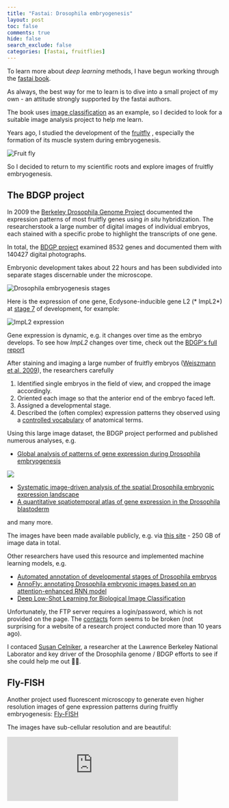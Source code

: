 ```yaml
---
title: "Fastai: Drosophila embryogenesis"
layout: post
toc: false
comments: true
hide: false
search_exclude: false
categories: [fastai, fruitflies]
---
```


To learn more about *deep learning* methods, I have begun working through the
[fastai book](https://github.com/fastai/fastbook). 

As always, the best way for me to learn is to dive into a small project of my own - an attitude strongly supported by the fastai authors.

The book uses [image classification](https://github.com/fastai/fastbook/blob/master/01_intro.ipynb) as an example, so I decided to look for a suitable image analysis project to help me learn.

Years ago, I studied the development of the [fruitfly](https://en.wikipedia.org/wiki/Drosophila_melanogaster) , especially the formation of its muscle system during embryogenesis.

![Fruit fly](https://upload.wikimedia.org/wikipedia/commons/9/95/Drosophila_melanogaster_Proboscis.jpg)

So I decided to return to my scientific roots and explore images of fruitfly embryogenesis.

## The BDGP project

In 2009 the [Berkeley Drosophila Genome Project](https://insitu.fruitfly.org/cgi-bin/ex/insitu.pl) documented the expression patterns of most fruitfly genes using *in situ* hybridization. The researcherstook a large number of digital images of individual embryos, each stained with a specific probe to highlight the transcripts of one gene.

In total, the [BDGP project](https://insitu.fruitfly.org/cgi-bin/ex/insitu.pl) examined 8532 genes and documented them with 140427 digital photographs.

Embryonic development takes about 22 hours and has been subdivided into separate stages discernable under the microscope.

![Drosophila embryogenesis stages](https://embryology.med.unsw.edu.au/embryology/images/thumb/e/ec/Drosophila_table.JPG/550px-Drosophila_table.JPG)

Here is the expression of one gene, Ecdysone-inducible gene L2 (* ImpL2*) at 
[stage 7]() of development, for example:

![ImpL2 expression](https://insitu.fruitfly.org/insitu_image_storage/img_dir_10/insitu10383.jpe)

Gene expression is dynamic, e.g. it changes over time as the embryo develops. To see how *ImpL2* changes over time, check out the [BDGP's full report](https://insitu.fruitfly.org/cgi-bin/ex/report.pl?ftype=3&ftext=SD07266)

After staining and imaging a large number of fruitfly embryos ([Weiszmann et al, 2009](https://pubmed.ncbi.nlm.nih.gov/19360017/)), the researchers carefully

1. Identified single embryos in the field of view, and cropped the image accordingly.
2. Oriented each image so that the anterior end of the embryo faced left.
3. Assigned a developmental stage.
4. Described the (often complex) expression patterns they observed using a [controlled vocabulary](https://insitu.fruitfly.org/cgi-bin/ex/insitu.pl?t=html&p=annotation) of anatomical terms.

Using this large image dataset, the BDGP project performed and published numerous analyses, e.g.

- [Global analysis of patterns of gene expression during Drosophila embryogenesis](https://pubmed.ncbi.nlm.nih.gov/17645804/)

![](https://www.ncbi.nlm.nih.gov/pmc/articles/instance/2323238/bin/gb-2007-8-7-r145-4.jpg)

- [Systematic image-driven analysis of the spatial Drosophila embryonic expression landscape](https://pubmed.ncbi.nlm.nih.gov/20087342/)
- [A quantitative spatiotemporal atlas of gene expression in the Drosophila blastoderm](https://pubmed.ncbi.nlm.nih.gov/18423206/)

and many more.

The images have been made available publicly, e.g. via [this site](https://insitu.fruitfly.org/cgi-bin/ex/insitu.pl?t=html&p=downloads) - 250 GB of image data in total.

Other researchers have used this resource and implemented machine learning models, e.g.

- [Automated annotation of developmental stages of Drosophila embryos](https://www.ncbi.nlm.nih.gov/pmc/articles/PMC3892688/)
- [AnnoFly: annotating Drosophila embryonic images based on an attention-enhanced RNN model](https://academic.oup.com/bioinformatics/article-abstract/35/16/2834/5270662?redirectedFrom=fulltext)
- [Deep Low-Shot Learning for Biological Image Classification](https://www.groundai.com/project/deep-low-shot-learning-for-biological-image-classification-and-visualization-from-limited-training-samples/1)

Unfortunately, the FTP server requires a login/password, which is not provided on the page. The [contacts](https://insitu.fruitfly.org/cgi-bin/ex/insitu.pl?t=html&p=contact_us) form seems to be broken (not surprising for a website of a research project conducted more than 10 years ago).

I contaced [Susan Celniker](https://www.genetics.org/content/204/3/845), a researcher at the Lawrence Berkeley National Laborator and key driver of the Drosophila genome / BDGP efforts to see if she could help me out 🤞🏻.

## Fly-FISH

Another project used fluorescent microscopy to generate even higher resolution images of gene expression patterns during fruitfly embryogenesis: [Fly-FISH](http://fly-fish.ccbr.utoronto.ca/)

The images have sub-cellular resolution and are beautiful:

<iframe width="400" src="https://www.youtube.com/embed/ox27uj3fgcc" frameborder="0" allow="accelerometer; autoplay; clipboard-write; encrypted-media; gyroscope; picture-in-picture" allowfullscreen></iframe>

